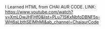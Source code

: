 I Learned HTML from
CHAI AUR CODE.
LINK: https://www.youtube.com/watch?v=XmLOwJHFHf0&list=PLu71SKxNbfoDBNF5s-WH6aLbthSEIMhMI&ab_channel=ChaiaurCode

